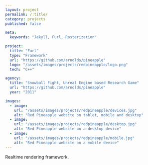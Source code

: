 ```yaml
---
layout: project
permalink: /:title/
category: projects
published: false

meta:
  keywords: "Jekyll, Furl, Rasterization"

project:
  title: "Furl"
  type: "Framework"
  url: "https://github.com/arnolds/pineapple"
  logo: "/assets/images/projects/redpineapple/logo.png"
  tech: "C++"

agency:
  title: "Snowball Fight, Unreal Engine based Research Game"
  url: "https://github.com/arnolds/pineapple"
  year: "2011"

images:
  - image:
    url: "/assets/images/projects/redpineapple/devices.jpg"
    alt: "Red Pineapple website on tablet, mobile and desktop"
  - image:
    url: "/assets/images/projects/redpineapple/desktop.jpg"
    alt: "Red Pineapple website on a desktop device"
  - image:
    url: "/assets/images/projects/redpineapple/mobile.jpg"
    alt: "Red Pineapple website on a mobile device"
---
```

<p>Realtime rendering framework.</p>
